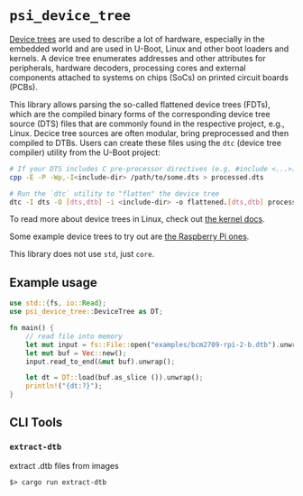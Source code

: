 # `psi_device_tree`

[Device trees](https://devicetree.org) are used to describe a lot of hardware, especially in the embedded world and are used in U-Boot, Linux and other boot loaders and kernels. A device tree enumerates addresses and other attributes for peripherals, hardware decoders, processing cores and external components attached to systems on chips (SoCs) on printed circuit boards (PCBs).

This library allows parsing the so-called flattened device trees (FDTs), which are the compiled binary forms of the corresponding device tree source (DTS) files that are commonly found in the respective project, e.g., Linux. Decice tree sources are often modular, bring preprocessed and then compiled to DTBs. Users can create these files using the `dtc` (device tree compiler) utility from the U-Boot project:

```bash
# If your DTS includes C pre-processor directives (e.g. #include <...>), run the `cpp` utillity
cpp -E -P -Wp,-I<include-dir> /path/to/some.dts > processed.dts

# Run the `dtc` utility to "flatten" the device tree
dtc -I dts -O [dts,dtb] -i <include-dir> -o flattened.[dts,dtb] processed.dts
```

To read more about device trees in Linux, check out [the kernel docs](https://git.kernel.org/cgit/linux/kernel/git/torvalds/linux.git/plain/Documentation/devicetree/booting-without-of.txt?id=HEAD).

Some example device trees to try out are [the Raspberry Pi ones](https://github.com/raspberrypi/firmware/tree/master/boot).

This library does not use `std`, just `core`.

## Example usage

```rust
use std::{fs, io::Read};
use psi_device_tree::DeviceTree as DT;

fn main() {
    // read file into memory
    let mut input = fs::File::open("examples/bcm2709-rpi-2-b.dtb").unwrap();
    let mut buf = Vec::new();
    input.read_to_end(&mut buf).unwrap();

    let dt = DT::load(buf.as_slice ()).unwrap();
    println!("{dt:?}");
}
```

## CLI Tools

### `extract-dtb`

extract .dtb files from images

```
$> cargo run extract-dtb
```
